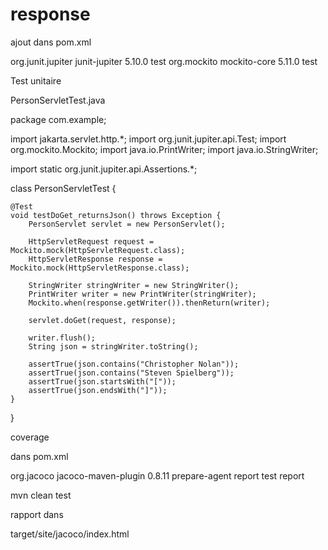 # response

ajout dans pom.xml


<dependency>
  <groupId>org.junit.jupiter</groupId>
  <artifactId>junit-jupiter</artifactId>
  <version>5.10.0</version>
  <scope>test</scope>
</dependency>

<dependency>
  <groupId>org.mockito</groupId>
  <artifactId>mockito-core</artifactId>
  <version>5.11.0</version>
  <scope>test</scope>
</dependency>


Test unitaire


PersonServletTest.java


package com.example;

import jakarta.servlet.http.*;
import org.junit.jupiter.api.Test;
import org.mockito.Mockito;
import java.io.PrintWriter;
import java.io.StringWriter;

import static org.junit.jupiter.api.Assertions.*;

class PersonServletTest {

    @Test
    void testDoGet_returnsJson() throws Exception {
        PersonServlet servlet = new PersonServlet();

        HttpServletRequest request = Mockito.mock(HttpServletRequest.class);
        HttpServletResponse response = Mockito.mock(HttpServletResponse.class);

        StringWriter stringWriter = new StringWriter();
        PrintWriter writer = new PrintWriter(stringWriter);
        Mockito.when(response.getWriter()).thenReturn(writer);

        servlet.doGet(request, response);

        writer.flush();
        String json = stringWriter.toString();

        assertTrue(json.contains("Christopher Nolan"));
        assertTrue(json.contains("Steven Spielberg"));
        assertTrue(json.startsWith("["));
        assertTrue(json.endsWith("]"));
    }
}


coverage

dans pom.xml

<plugin>
  <groupId>org.jacoco</groupId>
  <artifactId>jacoco-maven-plugin</artifactId>
  <version>0.8.11</version>
  <executions>
    <execution>
      <goals>
        <goal>prepare-agent</goal>
      </goals>
    </execution>
    <execution>
      <id>report</id>
      <phase>test</phase>
      <goals>
        <goal>report</goal>
      </goals>
    </execution>
  </executions>
</plugin>


mvn clean test


rapport dans 

target/site/jacoco/index.html